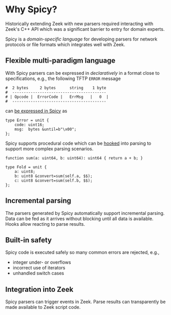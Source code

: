 # Why Spicy?

Historically extending Zeek with new parsers required interacting with Zeek's
C++ API which was a significant barrier to entry for domain experts.

Spicy is a _domain-specific language_ for developing parsers for network protocols
or file formats which integrates well with Zeek.

## Flexible multi-paradigm language

With Spicy parsers can be
expressed in _declaratively_ in a format close to specifications, e.g., the
following TFTP `ERROR` message

```plain
#  2 bytes     2 bytes      string    1 byte
#  -----------------------------------------
# | Opcode |  ErrorCode |   ErrMsg   |   0  |
#  -----------------------------------------
```

can [be expressed in
Spicy](https://docs.zeek.org/projects/spicy/en/latest/tutorial/index.html) as

```spicy
type Error = unit {
    code: uint16;
    msg:  bytes &until=b"\x00";
};
```

Spicy supports procedural code which can be
[hooked](https://docs.zeek.org/projects/spicy/en/latest/programming/parsing.html#unit-hooks)
into parsing to support more complex parsing scenarios.

```spicy
function sum(a: uint64, b: uint64): uint64 { return a + b; }

type Fold = unit {
    a: uint8;
    b: uint8 &convert=sum(self.a, $$);
    c: uint8 &convert=sum(self.b, $$);
};
```

## Incremental parsing

The parsers generated by Spicy automatically support incremental parsing. Data
can be fed as it arrives without blocking until all data is available. Hooks
allow reacting to parse results.

## Built-in safety

Spicy code is executed safely so many common errors are rejected, e.g.,

- integer under- or overflows
- incorrect use of iterators
- unhandled switch cases

## Integration into Zeek

Spicy parsers can trigger events in Zeek. Parse results can transparently be
made available to Zeek script code.
